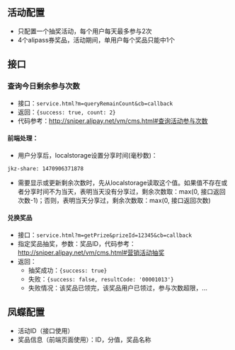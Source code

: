 ## 活动配置
* 只配置一个抽奖活动，每个用户每天最多参与2次
* 4个alipass券奖品，活动期间，单用户每个奖品只能中1个

## 接口
### 查询今日剩余参与次数
* 接口：`service.html?m=queryRemainCount&cb=callback`
* 返回：`{success: true, count: 2}`
* 代码参考：http://sniper.alipay.net/vm/cms.html#查询活动参与次数

#### 前端处理：
* 用户分享后，localstorage设置分享时间(毫秒数)：

```
jkz-share: 1470906371878
```

* 需要显示或更新剩余次数时，先从localstorage读取这个值。如果值不存在或者分享时间不为当天，表明当天没有分享过，剩余次数取：max(0, 接口返回次数-1)；否则，表明当天分享过，剩余次数取：max(0, 接口返回次数)

#### 兑换奖品
* 接口：`service.html?m=getPrize&prizeId=12345&cb=callback`
* 指定奖品抽奖，参数：奖品ID，代码参考：http://sniper.alipay.net/vm/cms.html#营销活动抽奖
* 返回：
  * 抽奖成功：`{success: true}`
  * 失败：`{success: false, resultCode: '00001013'}`
  * 失败情况：该奖品已领完，该奖品用户已领过，参与次数超限，...

## 凤蝶配置
* 活动ID（接口使用）
* 奖品信息（前端页面使用）：ID，分值，奖品名称